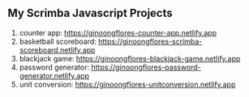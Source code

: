 ## My Scrimba Javascript Projects

1. counter app: https://ginoongflores-counter-app.netlify.app
2. basketball scoreboard: https://ginoongflores-scrimba-scoreboard.netlify.app
3. blackjack game: https://ginoongflores-blackjack-game.netlify.app
4. password generator: https://ginoongflores-password-generator.netlify.app
5. unit conversion: https://ginoongflores-unitconversion.netlify.app

